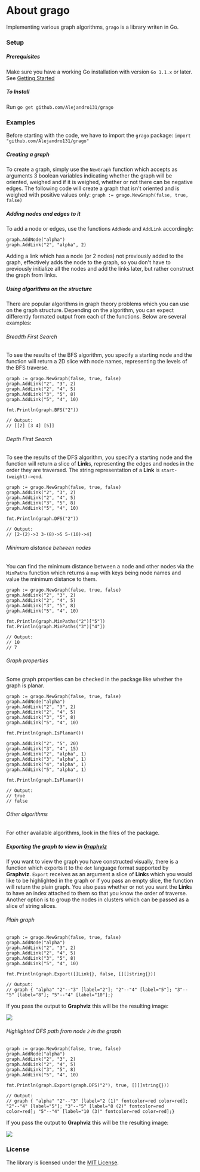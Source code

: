 # About grago

Implementing various graph algorithms, `grago` is a library writen in Go.

### Setup

##### Prerequisites

Make sure you have a working Go installation with version `Go 1.1.x` or later.
See [Getting Started](http://golang.org/doc/install.html)

##### To Install
Run ```go get github.com/Alejandro131/grago```

### Examples

Before starting with the code, we have to import the `grago` package:
```import "github.com/Alejandro131/grago"```

##### Creating a graph

To create a graph, simply use the `NewGraph` function which accepts as arguments
3 boolean variables indicating whether the graph will be oriented, weighed and
if it is weighed, whether or not there can be negative edges. The following code
will create a graph that isn't oriented and is weighed with positive values only:
```graph := grago.NewGraph(false, true, false)```

##### Adding nodes and edges to it

To add a node or edges, use the functions `AddNode` and `AddLink` accordingly:
```
graph.AddNode("alpha")
graph.AddLink("2", "alpha", 2)
```
Adding a link which has a node (or 2 nodes) not previously added to the graph,
effectively adds the node to the graph, so you don't have to previously initialize
all the nodes and add the links later, but rather construct the graph from links.

##### Using algorithms on the structure

There are popular algorithms in graph theory problems which you can use on the graph
structure. Depending on the algorithm, you can expect differently formated output from
each of the functions. Below are several examples:

###### Breadth First Search

To see the results of the BFS algorithm, you specify a starting node and the function will
return a 2D slice with node names, representing the levels of the BFS traverse.
```
graph := grago.NewGraph(false, true, false)
graph.AddLink("2", "3", 2)
graph.AddLink("2", "4", 5)
graph.AddLink("3", "5", 8)
graph.AddLink("5", "4", 10)

fmt.Println(graph.BFS("2"))

// Output:
// [[2] [3 4] [5]]
```

###### Depth First Search

To see the results of the DFS algorithm, you specify a starting node and the function will
return a slice of **Link**s, representing the edges and nodes in the order they are traversed.
The string representation of a **Link** is ```start-(weight)->end```.
```
graph := grago.NewGraph(false, true, false)
graph.AddLink("2", "3", 2)
graph.AddLink("2", "4", 5)
graph.AddLink("3", "5", 8)
graph.AddLink("5", "4", 10)

fmt.Println(graph.DFS("2"))

// Output:
// [2-(2)->3 3-(8)->5 5-(10)->4]
```

###### Minimum distance between nodes

You can find the minimum distance between a node and other nodes via the `MinPaths` function
which returns a `map` with keys being node names and value the minimum distance to them.
```
graph := grago.NewGraph(false, true, false)
graph.AddLink("2", "3", 2)
graph.AddLink("2", "4", 5)
graph.AddLink("3", "5", 8)
graph.AddLink("5", "4", 10)

fmt.Println(graph.MinPaths("2")["5"])
fmt.Println(graph.MinPaths("3")["4"])

// Output:
// 10
// 7
```

###### Graph properties

Some graph properties can be checked in the package like whether the graph is planar.
```
graph := grago.NewGraph(false, true, false)
graph.AddNode("alpha")
graph.AddLink("2", "3", 2)
graph.AddLink("2", "4", 5)
graph.AddLink("3", "5", 8)
graph.AddLink("5", "4", 10)

fmt.Println(graph.IsPlanar())

graph.AddLink("2", "5", 20)
graph.AddLink("3", "4", 15)
graph.AddLink("2", "alpha", 1)
graph.AddLink("3", "alpha", 1)
graph.AddLink("4", "alpha", 1)
graph.AddLink("5", "alpha", 1)

fmt.Println(graph.IsPlanar())

// Output:
// true
// false
```

###### Other algorithms

For other available algorithms, look in the files of the package.

##### Exporting the graph to view in [Graphviz](http://www.graphviz.org/)

If you want to view the graph you have constructed visually, there is a function
which exports it to the `dot` language format supported by **Graphviz**. `Export` receives
as an argument a slice of **Link**s which you would like to be highlighted in the graph or
if you pass an empty slice, the function will return the plain graph. You also pass whether
or not you want the **Link**s to have an index attached to them so that you know the order
of traverse. Another option is to group the nodes in clusters which can be passed as a slice
of string slices.

###### Plain graph

```
graph := grago.NewGraph(false, true, false)
graph.AddNode("alpha")
graph.AddLink("2", "3", 2)
graph.AddLink("2", "4", 5)
graph.AddLink("3", "5", 8)
graph.AddLink("5", "4", 10)

fmt.Println(graph.Export([]Link{}, false, [][]string{}))

// Output:
// graph { "alpha" "2"--"3" [label="2"]; "2"--"4" [label="5"]; "3"--"5" [label="8"]; "5"--"4" [label="10"];}
```

If you pass the output to **Graphviz** this will be the resulting image:

![](graph.png)

###### Highlighted DFS path from node `2` in the graph

```
graph := grago.NewGraph(false, true, false)
graph.AddNode("alpha")
graph.AddLink("2", "3", 2)
graph.AddLink("2", "4", 5)
graph.AddLink("3", "5", 8)
graph.AddLink("5", "4", 10)

fmt.Println(graph.Export(graph.DFS("2"), true, [][]string{}))

// Output:
// graph { "alpha" "2"--"3" [label="2 (1)" fontcolor=red color=red]; "2"--"4" [label="5"]; "3"--"5" [label="8 (2)" fontcolor=red color=red]; "5"--"4" [label="10 (3)" fontcolor=red color=red];}
```

If you pass the output to **Graphviz** this will be the resulting image:

![](graphHighlights.png)

### License

The library is licensed under the [MIT License](LICENSE).